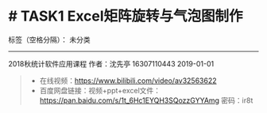 ﻿# # TASK1 Excel矩阵旋转与气泡图制作




标签（空格分隔）： 未分类

---
2018秋统计软件应用课程
作者：沈先亭 16307110443
2019-01-01
 

> - 在线视频：https://www.bilibili.com/video/av32563622
> - 百度网盘链接：视频+ppt+excel文件：https://pan.baidu.com/s/1t_6Hc1EYQH3SQozzGYYAmg 密码：ir8t



